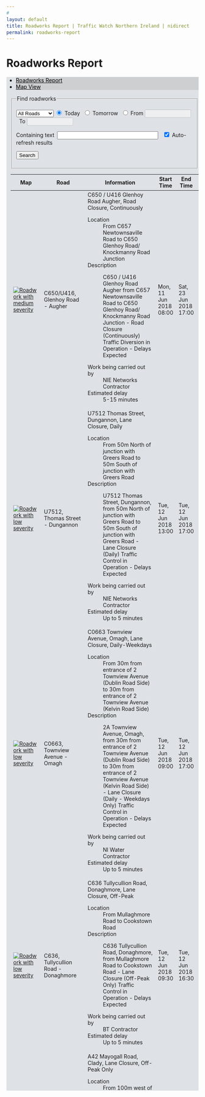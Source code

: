 ```yaml
---
# 
layout: default
title: Roadworks Report | Traffic Watch Northern Ireland | nidirect
permalink: roadworks-report
---
```


# Roadworks Report
<script type="text/javascript">
    function changeTab()
    {
        $('#tabs a[href="#roadmap"]').tab('show');
    }
</script>

<style>
    .nav-tabs .nav-link {
        color: #000 !important;
    }
    .nav > li {
        color: #000 !important;
        background-color:#cdcfd1 !important;        
    }
</style>
<div class="container-fluid traffic-news" style="padding-left:0px !important; padding-right:0px !important; background-color:#dee2e6">
    <div class="col-md-12" style="padding-left:1px !important; padding-right:0px !important; border-left-width: 1px;">
        <div class="bd-example bd-example-tabs">
            <ul class="nav nav-tabs" id="tabs" role="tablist">
                <li class="nav-item">
                  <a class="nav-link active show" id="roadworks-tab" data-toggle="tab" href="#data" role="tab" aria-controls="roadworks-report" aria-selected="true">Roadworks Report</a>
                </li>
                <li class="nav-item" style="border-color:white">
                  <a class="nav-link show" id="roadworks-map" data-toggle="tab" href="#roadmap" role="tab" aria-controls="news-latest" aria-selected="true">Map View</a>
                </li>                
            </ul>
            <div class="tab-content" id="roadworks-report" style="min-height: 65vh; max-height:65vh; overflow-y:scroll;">
                <div class="tab-pane active" id="data">
<div id="content">
    <div class="columns-1" id="main-content" role="main">
        <div class="row-fluid">
            <div id="column-1">
                <div id="layout-column_column-1">
                    <div id="p_p_id_56_INSTANCE_Is47_"> <span id="p_56_INSTANCE_Is47"></span>
                        <div class="portlet-borderless-container" style="">
                            <div class="portlet-body">
                                <div class="journal-content-article">
                                </div>
                                <div class="entry-links"> </div>
                            </div>
                        </div>
                    </div>
                    <div class="portlet-boundary portlet-boundary_roadwork_WAR_twniportlet_ portlet-static portlet-static-end portlet-borderless " id="p_p_id_roadwork_WAR_twniportlet_INSTANCE_ujAY15YX2VV6_"> <span id="p_roadwork_WAR_twniportlet_INSTANCE_ujAY15YX2VV6"></span>
                        <div class="portlet-borderless-container" style="">
                            <div class="portlet-body" style="padding-left:10px">
                                <div class="searchRoadworkForm">
                                    <form id="searchRoadworkForm">
                                        <fieldset>
                                            <legend>Find roadworks</legend>
                                            <p>
                                                <select id="roadtype" name="roadType">
                                                    <option value="" selected="selected">All Roads</option>
                                                    <option value="MOTORWAY">Motorways</option>
                                                    <option value="A_ROAD">A Roads</option>
                                                    <option value="B_ROAD">B Roads</option>
                                                    <option value="OTHER">Other Roads</option>
                                                </select>
                                                <input id="todayRadio" name="period" type="radio" value="TODAY" checked="checked">
                                                <label for="todayRadio">Today</label>&nbsp;
                                                <input id="tomorrowRadio" name="period" type="radio" value="TOMORROW">
                                                <label for="tomorrowRadio">Tomorrow</label>&nbsp;
                                                <input id="rangeRadio" name="period" type="radio" value="RANGE">
                                                <label for="rangeRadio">From</label>
                                                <input id="fromDate" name="fromDate" class="search-dateInput hasDatepicker" type="text" value="" size="12" disabled="disabled"> &nbsp; <span>To</span>
                                                <input id="toDate" name="toDate" class="search-dateInput hasDatepicker" type="text" value="" size="12" disabled="disabled"> </p>
                                            <p> </p>
                                            <p>
                                                <label for="searchText">Containing text</label>&nbsp;
                                                <input id="searchText" name="searchText" type="text" value="" size="30" maxlength="32"> &nbsp;
                                                <input id="autoRefresh1" name="autoRefresh" type="checkbox" value="true" checked="checked">
                                                <label for="autoRefresh1"> Auto-refresh results</label>
                                                <input type="hidden" name="_autoRefresh" value="on"> </p>
                                            <p>
                                                <input type="submit" value="Search"> </p>
                                        </fieldset>
                                    </form>
                                </div>
                                <div class="roadwork view">
                                    <div id="roadworkTable_wrapper" class="dataTables_wrapper" role="grid">
                                        <table id="roadworkTable" summary="This table provides information on Roadworks including their location, severity and expected duration." class="table table-striped" aria-describedby="roadworkTable_info">
                                            <thead>
                                                <tr role="row">
                                                    <th class="sorting" role="columnheader" tabindex="0" aria-controls="roadworkTable" rowspan="1" colspan="1" aria-label="Map: activate to sort column ascending" style="width: 25px;">Map</th>
                                                    <th class="sorting" role="columnheader" tabindex="0" aria-controls="roadworkTable" rowspan="1" colspan="1" aria-label="Road: activate to sort column ascending" style="width: 76px;">Road</th>
                                                    <th class="sorting_disabled" role="columnheader" rowspan="1" colspan="1" aria-label="Information" style="width: 359px;">Information</th>
                                                    <th class="sorting" role="columnheader" tabindex="0" aria-controls="roadworkTable" rowspan="1" colspan="1" aria-label="Start Time: activate to sort column ascending" style="width: 29px;">Start Time</th>
                                                    <th class="sorting" role="columnheader" tabindex="0" aria-controls="roadworkTable" rowspan="1" colspan="1" aria-label="End Time: activate to sort column ascending" style="width: 29px;">End Time</th>
                                                    <th class="sorting_desc" role="columnheader" tabindex="0" aria-controls="roadworkTable" rowspan="1" colspan="1" aria-sort="descending" aria-label="Last Updated: activate to sort column ascending" style="width: 49px;">Last Updated</th>
                                                </tr>
                                            </thead>
                                            <tbody role="alert" aria-live="polite" aria-relevant="all">
                                                <tr class="roadwork Medium odd">
                                                    <td class=" "> <a href="#" onclick="changeTab()" title="Click on icon to view location on map."> <span style="display:none">2</span> <img src="images/map/roadwork-med.png" alt="Roadwork with medium severity"> </a> </td>
                                                    <td class=" ">C650/U416, Glenhoy Road - Augher</td>
                                                    <td class=" "> <span class="title">C650 / U416 Glenhoy Road Augher, Road Closure, Continuously</span>
                                                        <br>
                                                        <dl>
                                                            <dt>Location</dt>
                                                            <dd>From C657 Newtownsaville Road to C650 Glenhoy Road/ Knockmanny Road Junction</dd>
                                                            <dt>Description</dt>
                                                            <dd>
                                                                <p>C650 / U416 Glenhoy Road Augher&nbsp;from C657 Newtownsaville Road to C650 Glenhoy Road/ Knockmanny Road Junction - Road Closure (Continuously) Traffic Diversion in Operation - Delays Expected</p>
                                                            </dd>
                                                            <dt>Work being carried out by</dt>
                                                            <dd>NIE Networks Contractor</dd>
                                                            <dd> </dd>
                                                            <dt>Estimated delay</dt>
                                                            <dd>5-15 minutes</dd>
                                                        </dl>
                                                    </td>
                                                    <td class=" "> <span class="sortOrder"></span> Mon, 11 Jun 2018 08:00 </td>
                                                    <td class=" "> <span class="sortOrder"></span> Sat, 23 Jun 2018 17:00 </td>
                                                    <td class="  sorting_1"> <span class="sortOrder"></span> Mon, 11 Jun 2018 15:44 </td>
                                                </tr>
                                                <tr class="roadwork Low even">
                                                    <td class=" "> <a href="#" onclick="changeTab()"  title="Click on icon to view location on map."> <span style="display:none">1</span> <img src="images/map/roadwork-low.png" alt="Roadwork with low severity"> </a> </td>
                                                    <td class=" ">U7512, Thomas Street - Dungannon</td>
                                                    <td class=" "> <span class="title">U7512 Thomas Street, Dungannon, Lane Closure, Daily </span>
                                                        <br>
                                                        <dl>
                                                            <dt>Location</dt>
                                                            <dd>From 50m North of junction with Greers Road to 50m South of junction with Greers Road</dd>
                                                            <dt>Description</dt>
                                                            <dd>
                                                                <p>U7512 Thomas Street, Dungannon, from 50m North of junction with Greers Road to 50m South of junction with Greers Road - Lane Closure (Daily) Traffic Control in Operation - Delays Expected</p>
                                                            </dd>
                                                            <dt>Work being carried out by</dt>
                                                            <dd>NIE Networks Contractor</dd>
                                                            <dd> </dd>
                                                            <dt>Estimated delay</dt>
                                                            <dd>Up to 5 minutes</dd>
                                                        </dl>
                                                    </td>
                                                    <td class=" "> <span class="sortOrder"></span> Tue, 12 Jun 2018 13:00 </td>
                                                    <td class=" "> <span class="sortOrder"></span> Tue, 12 Jun 2018 17:00 </td>
                                                    <td class="  sorting_1"> <span class="sortOrder"></span> Mon, 11 Jun 2018 14:22 </td>
                                                </tr>
                                                <tr class="roadwork Low odd">
                                                    <td class=" "> <a href="#" onclick="changeTab()"  title="Click on icon to view location on map."> <span style="display:none">1</span> <img src="images/map/roadwork-low.png" alt="Roadwork with low severity"> </a> </td>
                                                    <td class=" ">C0663, Townview Avenue - Omagh</td>
                                                    <td class=" "> <span class="title">C0663 Townview Avenue, Omagh, Lane Closure, Daily-Weekdays </span>
                                                        <br>
                                                        <dl>
                                                            <dt>Location</dt>
                                                            <dd>From 30m from entrance of 2 Townview Avenue (Dublin Road Side) to 30m from entrance of 2 Townview Avenue (Kelvin Road Side)</dd>
                                                            <dt>Description</dt>
                                                            <dd>
                                                                <p>2A Townview Avenue, Omagh, from 30m from entrance of 2 Townview Avenue (Dublin Road Side) to 30m from entrance of 2 Townview Avenue (Kelvin Road Side) - Lane Closure (Daily - Weekdays Only) Traffic Control in Operation - Delays Expected</p>
                                                            </dd>
                                                            <dt>Work being carried out by</dt>
                                                            <dd>NI Water Contractor</dd>
                                                            <dd> </dd>
                                                            <dt>Estimated delay</dt>
                                                            <dd>Up to 5 minutes</dd>
                                                        </dl>
                                                    </td>
                                                    <td class=" "> <span class="sortOrder"></span> Tue, 12 Jun 2018 09:00 </td>
                                                    <td class=" "> <span class="sortOrder"></span> Tue, 12 Jun 2018 17:00 </td>
                                                    <td class="  sorting_1"> <span class="sortOrder"></span> Mon, 11 Jun 2018 14:12 </td>
                                                </tr>
                                                <tr class="roadwork Low even">
                                                    <td class=" "> <a href="#" onclick="changeTab()"  title="Click on icon to view location on map."> <span style="display:none">1</span> <img src="images/map/roadwork-low.png" alt="Roadwork with low severity"> </a> </td>
                                                    <td class=" ">C636, Tullycullion Road - Donaghmore</td>
                                                    <td class=" "> <span class="title">C636 Tullycullion Road, Donaghmore, Lane Closure, Off-Peak </span>
                                                        <br>
                                                        <dl>
                                                            <dt>Location</dt>
                                                            <dd>From Mullaghmore Road to Cookstown Road</dd>
                                                            <dt>Description</dt>
                                                            <dd>
                                                                <p>C636 Tullycullion Road, Donaghmore, from Mullaghmore Road to Cookstown Road - Lane Closure (Off-Peak Only) Traffic Control in Operation - Delays Expected</p>
                                                            </dd>
                                                            <dt>Work being carried out by</dt>
                                                            <dd>BT Contractor </dd>
                                                            <dd> </dd>
                                                            <dt>Estimated delay</dt>
                                                            <dd>Up to 5 minutes</dd>
                                                        </dl>
                                                    </td>
                                                    <td class=" "> <span class="sortOrder"></span> Tue, 12 Jun 2018 09:30 </td>
                                                    <td class=" "> <span class="sortOrder"></span> Tue, 12 Jun 2018 16:30 </td>
                                                    <td class="  sorting_1"> <span class="sortOrder"></span> Mon, 11 Jun 2018 13:58 </td>
                                                </tr>
                                                <tr class="roadwork Medium odd">
                                                    <td class=" "> <a href="#" onclick="changeTab()"  title="Click on icon to view location on map."> <span style="display:none">2</span> <img src="images/map/roadwork-med.png" alt="Roadwork with medium severity"> </a> </td>
                                                    <td class=" ">A42, Mayogall Road - Clady</td>
                                                    <td class=" "> <span class="title">A42 Mayogall Road, Clady, Lane Closure, Off-Peak Only</span>
                                                        <br>
                                                        <dl>
                                                            <dt>Location</dt>
                                                            <dd>From 100m west of U5068 Mullaghnamoyagh Road to 300m east of U5068 Mullaghnamoyagh Road</dd>
                                                            <dt>Description</dt>
                                                            <dd>
                                                                <p>A42 Mayogall Road, Clady, from 100m west of U5068 Mullaghnamoyagh Road to 300m east of U5068 Mullaghnamoyagh Road - Lane Closure (Off-Peak Only) Traffic Control in Operation - Delays Expected</p>
                                                            </dd>
                                                            <dt>Work being carried out by</dt>
                                                            <dd>DfI Roads Contractor</dd>
                                                            <dd> </dd>
                                                            <dt>Estimated delay</dt>
                                                            <dd>5-15 minutes</dd>
                                                        </dl>
                                                    </td>
                                                    <td class=" "> <span class="sortOrder"></span> Mon, 11 Jun 2018 09:30 </td>
                                                    <td class=" "> <span class="sortOrder"></span> Fri, 29 Jun 2018 16:00 </td>
                                                    <td class="  sorting_1"> <span class="sortOrder"></span> Mon, 11 Jun 2018 11:50 </td>
                                                </tr>
                                                <tr class="roadwork Medium even">
                                                    <td class=" "> <a href="#" onclick="changeTab()"  title="Click on icon to view location on map."> <span style="display:none">2</span> <img src="images/map/roadwork-med.png" alt="Roadwork with medium severity"> </a> </td>
                                                    <td class=" ">B18, Aughrim Road - Toome</td>
                                                    <td class=" "> <span class="title">B18 Aughrim Road, Toome, Lane Closure, Off-Peak Only</span>
                                                        <br>
                                                        <dl>
                                                            <dt>Location</dt>
                                                            <dd>From 200m west of U5108 Airfield Road to 200m east of U5108 Airfield Road</dd>
                                                            <dt>Description</dt>
                                                            <dd>
                                                                <p>B18 Aughrim Road, Toome, from 200m west of U5108 Airfield Road to 200m east of U5108 Airfield Road - Lane Closure (Off-Peak Only) Traffic Control in Operation - Delays Expected</p>
                                                            </dd>
                                                            <dt>Work being carried out by</dt>
                                                            <dd>DfI Roads Contractor</dd>
                                                            <dd> </dd>
                                                            <dt>Estimated delay</dt>
                                                            <dd>5-15 minutes</dd>
                                                        </dl>
                                                    </td>
                                                    <td class=" "> <span class="sortOrder"></span> Mon, 11 Jun 2018 09:30 </td>
                                                    <td class=" "> <span class="sortOrder"></span> Fri, 29 Jun 2018 16:00 </td>
                                                    <td class="  sorting_1"> <span class="sortOrder"></span> Mon, 11 Jun 2018 11:38 </td>
                                                </tr>
                                                <tr class="roadwork Low odd">
                                                    <td class=" "> <a href="#" onclick="changeTab()"  title="Click on icon to view location on map."> <span style="display:none">1</span> <img src="images/map/roadwork-low.png" alt="Roadwork with low severity"> </a> </td>
                                                    <td class=" ">Ballyeaston Road - Ballyclare</td>
                                                    <td class=" "> <span class="title">Temporary Lane Closure</span>
                                                        <br>
                                                        <dl>
                                                            <dt>Description</dt>
                                                            <dd>
                                                                <p>Temporary lane closure from Victoria Road junction to 9 Ballyeaston Road (off peak only)&nbsp; for excavation to extend Virgin Media network.</p>
                                                            </dd>
                                                            <dt>Work being carried out by</dt>
                                                            <dd>Virgin Media</dd>
                                                            <dd> </dd>
                                                            <dt>Estimated delay</dt>
                                                            <dd>Up to 5 minutes</dd>
                                                        </dl>
                                                    </td>
                                                    <td class=" "> <span class="sortOrder"></span> Mon, 11 Jun 2018 09:30 </td>
                                                    <td class=" "> <span class="sortOrder"></span> Mon, 02 Jul 2018 16:30 </td>
                                                    <td class="  sorting_1"> <span class="sortOrder"></span> Mon, 11 Jun 2018 11:13 </td>
                                                </tr>
                                                <tr class="roadwork Low even">
                                                    <td class=" "> <a href="#" onclick="changeTab()"  title="Click on icon to view location on map."> <span style="display:none">1</span> <img src="images/map/roadwork-low.png" alt="Roadwork with low severity"> </a> </td>
                                                    <td class=" ">Ballymena Road - Ballymoney</td>
                                                    <td class=" "> <span class="title">Temporary Lane Closure</span>
                                                        <br>
                                                        <dl>
                                                            <dt>Description</dt>
                                                            <dd>
                                                                <p>Temporary lane closure (daily) from house No 30 to junction with Carnany Gardens to connect new gas mains on behalf of Firmus Energy.</p>
                                                            </dd>
                                                            <dt>Work being carried out by</dt>
                                                            <dd>Firmus Energy Contractor</dd>
                                                            <dd> </dd>
                                                            <dt>Estimated delay</dt>
                                                            <dd>Up to 5 minutes</dd>
                                                        </dl>
                                                    </td>
                                                    <td class=" "> <span class="sortOrder"></span> Mon, 11 Jun 2018 09:30 </td>
                                                    <td class=" "> <span class="sortOrder"></span> Thu, 14 Jun 2018 16:30 </td>
                                                    <td class="  sorting_1"> <span class="sortOrder"></span> Mon, 11 Jun 2018 11:10 </td>
                                                </tr>
                                                <tr class="roadwork Low odd">
                                                    <td class=" "> <a href="#" onclick="changeTab()"  title="Click on icon to view location on map."> <span style="display:none">1</span> <img src="images/map/roadwork-low.png" alt="Roadwork with low severity"> </a> </td>
                                                    <td class=" ">A31, Magherafelt Road - Moneymore</td>
                                                    <td class=" "> <span class="title">A31 Magherafelt Road, Moneymore, Lane Closure,Overnight Only</span>
                                                        <br>
                                                        <dl>
                                                            <dt>Location</dt>
                                                            <dd>From A point 20m south-west of Gortagilly Road to A point 20m north-east of Gortagilly Road</dd>
                                                            <dt>Description</dt>
                                                            <dd>
                                                                <p>A31 Magherafelt Road, Moneymore, from A point 20m south-west of Gortagilly Road to A point 20m north-east of Gortagilly Road - Lane Closure (Overnight Only) Traffic Control in Operation - Delays Expected</p>
                                                            </dd>
                                                            <dt>Work being carried out by</dt>
                                                            <dd>NI Water Contractor</dd>
                                                            <dd> </dd>
                                                            <dt>Estimated delay</dt>
                                                            <dd>Up to 5 minutes</dd>
                                                        </dl>
                                                    </td>
                                                    <td class=" "> <span class="sortOrder"></span> Mon, 11 Jun 2018 19:00 </td>
                                                    <td class=" "> <span class="sortOrder"></span> Mon, 18 Jun 2018 05:00 </td>
                                                    <td class="  sorting_1"> <span class="sortOrder"></span> Fri, 08 Jun 2018 15:47 </td>
                                                </tr>
                                                <tr class="roadwork Low even">
                                                    <td class=" "> <a href="#" onclick="changeTab()"  title="Click on icon to view location on map."> <span style="display:none">1</span> <img src="images/map/roadwork-low.png" alt="Roadwork with low severity"> </a> </td>
                                                    <td class=" ">U133, Kirlish Road - Drumquin</td>
                                                    <td class=" "> <span class="title">U133, Bullock Park Road, Drumquin, Road Closure,Continuously</span>
                                                        <br>
                                                        <dl>
                                                            <dt>Location</dt>
                                                            <dd>From Kirlish Road with the Bolaght Road junction to 250meters past the Kirlish Road/Meencargagh Road junction</dd>
                                                            <dt>Description</dt>
                                                            <dd>
                                                                <p>U133, Bullock Park Road, Drumquin, from Kirlish Road with the Bolaght Road junction to 250meters past the Kirlish Road/Meencargagh Road junction - Road Closure (Continuously) Traffic Diversion in Operation - Delays Expected</p>
                                                            </dd>
                                                            <dt>Work being carried out by</dt>
                                                            <dd>NIE Networks Contractor</dd>
                                                            <dd> </dd>
                                                            <dt>Estimated delay</dt>
                                                            <dd>Up to 5 minutes</dd>
                                                        </dl>
                                                    </td>
                                                    <td class=" "> <span class="sortOrder"></span> Mon, 11 Jun 2018 07:00 </td>
                                                    <td class=" "> <span class="sortOrder"></span> Fri, 22 Jun 2018 17:00 </td>
                                                    <td class="  sorting_1"> <span class="sortOrder"></span> Fri, 08 Jun 2018 15:03 </td>
                                                </tr>
                                                <tr class="roadwork Medium odd">
                                                    <td class=" "> <a href="#" onclick="changeTab()"  title="Click on icon to view location on map."> <span style="display:none">2</span> <img src="images/map/roadwork-med.png" alt="Roadwork with medium severity"> </a> </td>
                                                    <td class=" ">U130, Bradan Road - Drumquin</td>
                                                    <td class=" "> <span class="title">U130 Sloughan Road, Drumquin, Road Closure, Continuously</span>
                                                        <br>
                                                        <dl>
                                                            <dt>Location</dt>
                                                            <dd>From 110 Sloughan Road, Drumquin, BT78 4QN to C66 Bradan Road, Drumquin, BT78 4QQ</dd>
                                                            <dt>Description</dt>
                                                            <dd>
                                                                <p>U130 Sloughan Road, Drumquin, from 110 Sloughan Road, Drumquin, BT78 4QN to C66 Bradan Road, Drumquin, BT78 4QQ - Road Closure (Continuously) Traffic Diversion in Operation - Delays Expected</p>
                                                                <p>&nbsp;</p>
                                                            </dd>
                                                            <dt>Work being carried out by</dt>
                                                            <dd>NIE Networks Contractor</dd>
                                                            <dd> </dd>
                                                            <dt>Estimated delay</dt>
                                                            <dd>5-15 minutes</dd>
                                                        </dl>
                                                    </td>
                                                    <td class=" "> <span class="sortOrder"></span> Mon, 11 Jun 2018 08:00 </td>
                                                    <td class=" "> <span class="sortOrder"></span> Sat, 23 Jun 2018 17:00 </td>
                                                    <td class="  sorting_1"> <span class="sortOrder"></span> Fri, 08 Jun 2018 14:08 </td>
                                                </tr>
                                                <tr class="roadwork Low even">
                                                    <td class=" "> <a href="#" onclick="changeTab()" title="Click on icon to view location on map."> <span style="display:none">1</span> <img src="images/map/roadwork-low.png" alt="Roadwork with low severity"> </a> </td>
                                                    <td class=" ">Maryville Street - Belfast</td>
                                                    <td class=" "> <span class="title">Road Closure</span>
                                                        <br>
                                                        <dl>
                                                            <dt>Description</dt>
                                                            <dd>
                                                                <p>Road Closure: Maryville Street, Belfast from Junction with Ormeau Avenue to Bankmore Street. Commencing Monday 11th June at 07:30 to Friday 6th July at 21:00, continuously for 4 weeks.</p>
                                                                <p>Closure required for NI Water works.</p>
                                                                <p>Alternate Route: Apsley Street - Bankmore Street</p>
                                                            </dd>
                                                            <dt>Work being carried out by</dt>
                                                            <dd>NI Water</dd>
                                                            <dd> </dd>
                                                            <dt>Estimated delay</dt>
                                                            <dd>Up to 5 minutes</dd>
                                                        </dl>
                                                    </td>
                                                    <td class=" "> <span class="sortOrder"></span> Mon, 11 Jun 2018 07:30 </td>
                                                    <td class=" "> <span class="sortOrder"></span> Fri, 06 Jul 2018 21:00 </td>
                                                    <td class="  sorting_1"> <span class="sortOrder"></span> Fri, 08 Jun 2018 13:44 </td>
                                                </tr>
                                                <tr class="roadwork Medium odd">
                                                    <td class=" "> <a href="#" onclick="changeTab()"  title="Click on icon to view location on map."> <span style="display:none">2</span> <img src="images/map/roadwork-med.png" alt="Roadwork with medium severity"> </a> </td>
                                                    <td class=" ">Newtownbreda Road</td>
                                                    <td class=" "> <span class="title">Road Closure</span>
                                                        <br>
                                                        <dl>
                                                            <dt>Description</dt>
                                                            <dd>
                                                                <p>Road Closure: Newtownbreda Road, Belfast from Junction with Purdysburn Road to Roundabout close to Junction with A55 Belvoir Road - Commencing Monday 11th June at 7:00 to Friday 15th June at 20:00, continuously for 5 days.</p>
                                                                <p>Required for NI Water works.</p>
                                                                <p>Alternate Route: Hospital Road - Milltown Road - A55 Belvoir Road</p>
                                                            </dd>
                                                            <dt>Work being carried out by</dt>
                                                            <dd>NI Water</dd>
                                                            <dd> </dd>
                                                            <dt>Estimated delay</dt>
                                                            <dd>5-15 minutes</dd>
                                                        </dl>
                                                    </td>
                                                    <td class=" "> <span class="sortOrder"></span> Mon, 11 Jun 2018 07:00 </td>
                                                    <td class=" "> <span class="sortOrder"></span> Fri, 15 Jun 2018 20:00 </td>
                                                    <td class="  sorting_1"> <span class="sortOrder"></span> Fri, 08 Jun 2018 13:39 </td>
                                                </tr>
                                                <tr class="roadwork Medium even">
                                                    <td class=" "> <a href="#" onclick="changeTab()" title="Click on icon to view location on map."> <span style="display:none">2</span> <img src="images/map/roadwork-med.png" alt="Roadwork with medium severity"> </a> </td>
                                                    <td class=" ">Linenhall Street - Belfast</td>
                                                    <td class=" "> <span class="title">Lane Closure</span>
                                                        <br>
                                                        <dl>
                                                            <dt>Description</dt>
                                                            <dd>
                                                                <p>Lane Closure: Linenhall Street from Ormeau Avenue to Clarence Street - Commencing Monday 4th June at 8:00 to Friday 10th August at 21:00 continuously for 10 weeks.</p>
                                                                <p>Closure required for NI Water - Sewer Laying</p>
                                                                <p>Alternate Route: Clarence Street, Adelaide Street</p>
                                                            </dd>
                                                            <dt>Work being carried out by</dt>
                                                            <dd>NI Water</dd>
                                                            <dd> </dd>
                                                            <dt>Estimated delay</dt>
                                                            <dd>5-15 minutes</dd>
                                                        </dl>
                                                    </td>
                                                    <td class=" "> <span class="sortOrder"></span> Mon, 04 Jun 2018 08:00 </td>
                                                    <td class=" "> <span class="sortOrder"></span> Fri, 10 Aug 2018 21:00 </td>
                                                    <td class="  sorting_1"> <span class="sortOrder"></span> Fri, 08 Jun 2018 13:15 </td>
                                                </tr>
                                                <tr class="roadwork Low odd">
                                                    <td class=" "> <a href="#" onclick="changeTab()"  title="Click on icon to view location on map."> <span style="display:none">1</span> <img src="images/map/roadwork-low.png" alt="Roadwork with low severity"> </a> </td>
                                                    <td class=" ">Loughanmore Road @ CherryHill Road - Templepatrick</td>
                                                    <td class=" "> <span class="title">Temporary Lane Closure</span>
                                                        <br>
                                                        <dl>
                                                            <dt>Description</dt>
                                                            <dd>
                                                                <p>Temporary lane closure from Burnside Road to Sweetwall Road - BT fault.</p>
                                                            </dd>
                                                            <dt>Work being carried out by</dt>
                                                            <dd>BT</dd>
                                                            <dd> </dd>
                                                            <dt>Estimated delay</dt>
                                                            <dd>Up to 5 minutes</dd>
                                                        </dl>
                                                    </td>
                                                    <td class=" "> <span class="sortOrder"></span> Tue, 12 Jun 2018 09:30 </td>
                                                    <td class=" "> <span class="sortOrder"></span> Tue, 12 Jun 2018 16:30 </td>
                                                    <td class="  sorting_1"> <span class="sortOrder"></span> Fri, 08 Jun 2018 11:44 </td>
                                                </tr>
                                                <tr class="roadwork Low even">
                                                    <td class=" "> <a href="#" onclick="changeTab()"  title="Click on icon to view location on map."> <span style="display:none">1</span> <img src="images/map/roadwork-low.png" alt="Roadwork with low severity"> </a> </td>
                                                    <td class=" ">B23, Malone Road - Belfast</td>
                                                    <td class=" "> <span class="title">Lane Closure</span>
                                                        <br>
                                                        <dl>
                                                            <dt>Description</dt>
                                                            <dd>
                                                                <p>Lane closed from Windsor Avenue to Windsor Avenue North from 09.30 hrs until 15.30 hrs daily.Weekdays only.</p>
                                                            </dd>
                                                            <dt>Work being carried out by</dt>
                                                            <dd>Private contractor</dd>
                                                            <dd> </dd>
                                                            <dt>Estimated delay</dt>
                                                            <dd>Up to 5 minutes</dd>
                                                        </dl>
                                                    </td>
                                                    <td class=" "> <span class="sortOrder"></span> Tue, 29 May 2018 09:30 </td>
                                                    <td class=" "> <span class="sortOrder"></span> Fri, 29 Jun 2018 15:30 </td>
                                                    <td class="  sorting_1"> <span class="sortOrder"></span> Thu, 07 Jun 2018 14:44 </td>
                                                </tr>
                                            </tbody>
                                        </table>
                                        <div class="dataTables_info" id="roadworkTable_info">Showing 1 to 139 of 139 entries</div>
                                    </div>
                                </div>
                            </div>
                        </div>
                    </div>
                </div>
            </div>
        </div>
    </div>
</div>
                </div>
                <div class="tab-pane " id="roadmap">
                    <img src="images/roadwork_map_example.png" style="max-width:100%;min-width:100%; min-height:100%; max-height:100%"/>
                </div>
            </div>
        </div>
    </div>
</div>